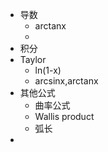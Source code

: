* 导数
	* arctanx
	* 
* 积分
* Taylor
	* ln(1-x)
	* arcsinx,arctanx
* 其他公式
	* 曲率公式
	*  Wallis product
	* 弧长
* 